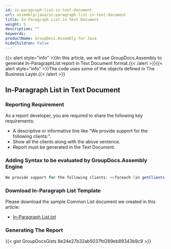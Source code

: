 ```yaml
---
id: in-paragraph-list-in-text-document
url: assembly/java/in-paragraph-list-in-text-document
title: In-Paragraph List in Text Document
weight: 5
description: ""
keywords: 
productName: GroupDocs.Assembly for Java
hideChildren: False
---
```

{{< alert style="info" >}}In this article, we will use GroupDocs.Assembly to generate In-ParagraphList report in Text Document format.{{< /alert >}}{{< alert style="info" >}}The code uses some of the objects defined in The Business Layer.{{< /alert >}}

## In-Paragraph List in Text Document

### Reporting Requirement

As a report developer, you are required to share the following key requirements:

*   A descriptive or informative line like "We provide support for the following clients:".
*   Show all the clients along with the above sentence.
*   Report must be generated in the Text Document.

### Adding Syntax to be evaluated by GroupDocs.Assembly Engine

```java
We provide support for the following clients: <<foreach [in getClients()]>><<[indexOf() != 0 ? ", " : ""]>><<[getName()]>><</foreach>>

```

### Download In-Paragraph List Template

Please download the sample Common List document we created in this article:

*   [In-Paragraph List.txt](https://github.com/groupdocs-assembly/GroupDocs.Assembly-for-Java/blob/master/Examples/GroupDocs.Assembly.Examples.Java/Data/Storage/Text%20Templates/In-Paragraph%20List.txt?raw=true)

### Generating The Report

{{< gist GroupDocsGists 8e24e27b32ab5037fd289eb89343b9c9 >}}


